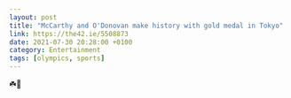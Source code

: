 ```yaml
--- 
layout: post 
title: "McCarthy and O'Donovan make history with gold medal in Tokyo" 
link: https://the42.ie/5508873
date: 2021-07-30 20:28:00 +0100 
category: Entertainment 
tags: [olympics, sports] 
--- 
```


☘️🥇
